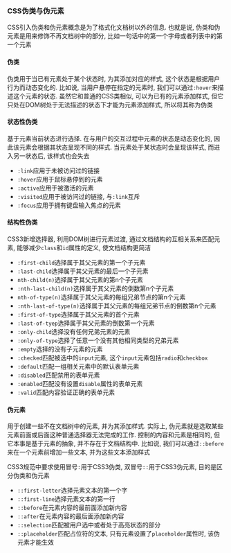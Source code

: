 ###  CSS伪类与伪元素
CSS引入伪类和伪元素概念是为了格式化文档树以外的信息. 也就是说, 伪类和伪元素是用来修饰不再文档树中的部分, 比如一句话中的第一个字母或者列表中的第一个元素

#### 伪类
伪类用于当已有元素处于某个状态时, 为其添加对应的样式, 这个状态是根据用户行为而动态变化的. 比如说, 当用户悬停在指定的元素时, 我们可以通过```:hover```来描述这个元素的状态. 虽然它和普通的CSS类相似, 可以为已有的元素添加样式, 但它只处在DOM树处于无法描述的状态下才能为元素添加样式, 所以将其称为伪类

#### 状态性伪类
基于元素当前状态进行选择. 在与用户的交互过程中元素的状态是动态变化的, 因此该元素会根据其状态呈现不同的样式. 当元素处于某状态时会呈现该样式, 而进入另一状态后, 该样式也会失去
 - ```:link```应用于未被访问过的链接
 - ```:hover```应用于鼠标悬停到的元素
 - ```:active```应用于被激活的元素
 - ```:visited```应用于被访问过的链接, 与```:link```互斥
 - ```:focus```应用于拥有键盘输入焦点的元素

#### 结构性伪类
CSS3新增选择器, 利用DOM树进行元素过渡, 通过文档结构的互相关系来匹配元素, 能够减少```class```和```id```属性的定义, 使文档结构更简洁
- ```:first-child```选择属于其父元素的第一个子元素
- ```:last-child```选择属于其父元素的最后一个子元素
- ```nth-child(n)```选择属于其父元素的第n个子元素
- ```:nth-last-child(n)```选择属于其父元素的倒数第n个子元素
- ```nth-of-type(n)```选择属于其父元素的每组兄弟节点的第n个元素
- ```:nth-last-of-type(n)```选择属于其父元素的每组兄弟节点的倒数第n个元素
- ```:first-of-type```选择属于其父元素的首个元素
- ```:last-of-tyep```选择属于其父元素的倒数第一个元素
- ```:only-child```选择没有任何兄弟元素的元素
- ```:only-of-type```选择了任意一个没有其他相同类型的兄弟元素
- ```:empty```选择的没有子元素的元素
- ```:checked```匹配被选中的```input```元素, 这个```input```元素包括```radio```和```checkbox```
- ```:default```匹配一组相关元素中的默认表单元素
- ```:disabled```匹配禁用的表单元素
- ```:enabled```匹配没有设置```disable```属性的表单元素
- ```:valid```匹配内容验证正确的表单元素

#### 伪元素
用于创建一些不在文档树中的元素, 并为其添加样式. 实际上, 伪元素就是选取某些元素前面或后面这种普通选择器无法完成的工作. 控制的内容和元素是相同的, 但它本事是基于元素的抽象, 并不存在于文档结构中. 比如说, 我们可以通过```::before```来在一个元素前增加一些文本, 并为这些文本添加样式

CSS3规范中要求使用冒号```:```用于CSS3伪类, 双冒号```::```用于CSS3伪元素, 目的是区分伪类和伪元素
- ```::first-letter```选择元素文本的第一个字
- ```::first-line```选择元素文本的第一行
- ```::before```在元素内容的最前面添加新内容
- ```::after```在元素内容的最后面添加新内容
- ```::selection```匹配被用户选中或者处于高亮状态的部分
- ```::placeholder```匹配占位符的文本, 只有元素设置了```placeholder```属性时, 该伪元素才能生效